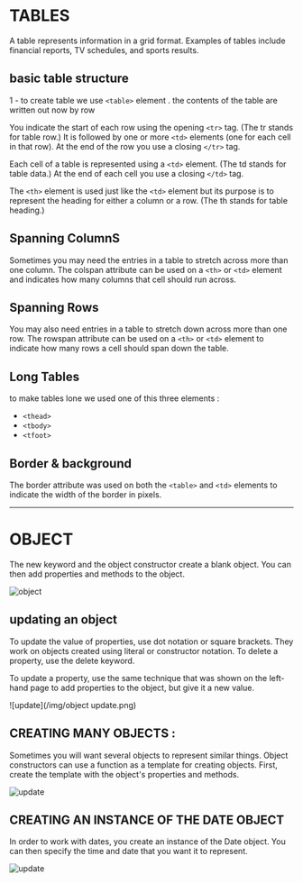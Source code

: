 # TABLES
A table represents information in a grid format.
Examples of tables include financial reports, TV
schedules, and sports results.

## basic table structure 

1 - to create table we use ```<table>``` element . the contents of the table are written out now by row


You indicate the start of each
row using the opening ```<tr>``` tag.
(The tr stands for table row.)
It is followed by one or more
```<td>``` elements (one for each cell
in that row).
At the end of the row you use a
closing ```</tr>``` tag.

Each cell of a table is
represented using a ```<td>```
element. (The td stands for
table data.)
At the end of each cell you use a
closing ```</td>``` tag.


The ```<th>``` element is used just
like the ```<td>``` element but its
purpose is to represent the
heading for either a column or
a row. (The th stands for table
heading.)

## Spanning ColumnS
Sometimes you may need the
entries in a table to stretch
across more than one column.
The colspan attribute can be
used on a ```<th>``` or ```<td>``` element
and indicates how many columns
that cell should run across.

## Spanning Rows
You may also need entries in
a table to stretch down across
more than one row.
The rowspan attribute can be
used on a ```<th>``` or ```<td>``` element
to indicate how many rows a cell
should span down the table.

## Long Tables
to make tables lone we used one of this three elements :
* ```<thead>```
* ```<tbody>```
* ```<tfoot>```

## Border & background 
The border attribute was used
on both the ```<table>``` and ```<td>```
elements to indicate the width of
the border in pixels.

* * * 

# OBJECT 
The new keyword and the object constructor create a blank object. You can then add properties and 
methods to the object.

![object](/img/object.png)

## updating an object
To update the value of properties, use dot notation or square brackets. They work on objects 
created using literal or constructor notation.
To delete a property, use the delete keyword.

To update a property, use the same technique that was shown on the left-hand page to add properties 
to the object, but give it a new value.

![update](/img/object update.png)

## CREATING MANY OBJECTS : 

Sometimes you will want several objects to represent similar things.
Object constructors can use a function as a template for creating objects.
First, create the template with the object's properties and methods.

![update](/img/many.png)

## CREATING  AN  INSTANCE OF THE DATE OBJECT

In order to work with dates, you create an instance of the Date object. You can then specify the 
time and date that you want it to represent.

![update](/img/2.png)




